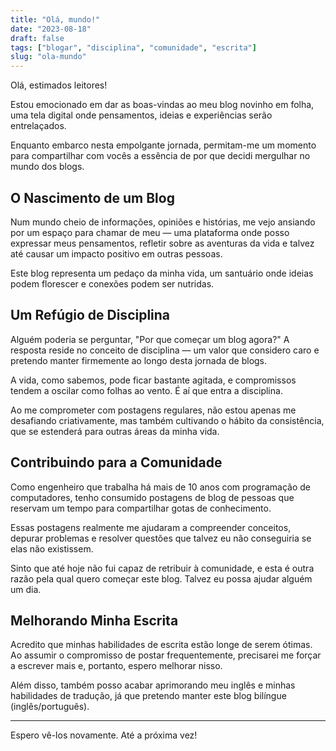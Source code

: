 ```yaml
---
title: "Olá, mundo!"
date: "2023-08-18"
draft: false
tags: ["blogar", "disciplina", "comunidade", "escrita"]
slug: "ola-mundo"
---
```


Olá, estimados leitores!

Estou emocionado em dar as boas-vindas ao meu blog novinho em folha, uma tela digital onde pensamentos, ideias e experiências serão entrelaçados.

Enquanto embarco nesta empolgante jornada, permitam-me um momento para compartilhar com vocês a essência de por que decidi mergulhar no mundo dos blogs.

## O Nascimento de um Blog

Num mundo cheio de informações, opiniões e histórias, me vejo ansiando por um espaço para chamar de meu — uma plataforma onde posso expressar meus pensamentos, refletir sobre as aventuras da vida e talvez até causar um impacto positivo em outras pessoas.

Este blog representa um pedaço da minha vida, um santuário onde ideias podem florescer e conexões podem ser nutridas.

## Um Refúgio de Disciplina

Alguém poderia se perguntar, "Por que começar um blog agora?" A resposta reside no conceito de disciplina — um valor que considero caro e pretendo manter firmemente ao longo desta jornada de blogs.

A vida, como sabemos, pode ficar bastante agitada, e compromissos tendem a oscilar como folhas ao vento. É aí que entra a disciplina.

Ao me comprometer com postagens regulares, não estou apenas me desafiando criativamente, mas também cultivando o hábito da consistência, que se estenderá para outras áreas da minha vida.

## Contribuindo para a Comunidade

Como engenheiro que trabalha há mais de 10 anos com programação de computadores, tenho consumido postagens de blog de pessoas que reservam um tempo para compartilhar gotas de conhecimento.

Essas postagens realmente me ajudaram a compreender conceitos, depurar problemas e resolver questões que talvez eu não conseguiria se elas não existissem.

Sinto que até hoje não fui capaz de retribuir à comunidade, e esta é outra razão pela qual quero começar este blog. Talvez eu possa ajudar alguém um dia.

## Melhorando Minha Escrita

Acredito que minhas habilidades de escrita estão longe de serem ótimas. Ao assumir o compromisso de postar frequentemente, precisarei me forçar a escrever mais e, portanto, espero melhorar nisso.

Além disso, também posso acabar aprimorando meu inglês e minhas habilidades de tradução, já que pretendo manter este blog bilíngue (inglês/português).

-----

Espero vê-los novamente. Até a próxima vez!
